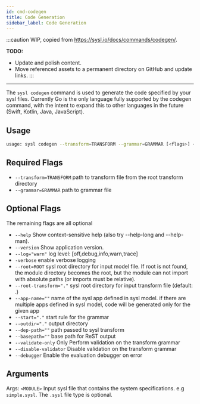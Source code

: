 ```yaml
---
id: cmd-codegen
title: Code Generation
sidebar_label: Code Generation
---
```


:::caution
WIP, copied from https://sysl.io/docs/commands/codegen/.

**TODO:**

- Update and polish content.
- Move referenced assets to a permanent directory on GitHub and update links.
  :::

---

The `sysl codegen` command is used to generate the code specified by your sysl files. Currently Go is the only language fully supported by the codegen command, with the intent to expand this to other languages in the future (Swift, Kotlin, Java, JavaScript).

## Usage

```bash
usage: sysl codegen --transform=TRANSFORM --grammar=GRAMMAR [<flags>] <MODULE>
```

## Required Flags

- `--transform=TRANSFORM` path to transform file from the root transform directory
- `--grammar=GRAMMAR` path to grammar file

## Optional Flags

The remaining flags are all optional

- `--help` Show context-sensitive help (also try --help-long and --help-man).
- `--version` Show application version.
- `--log="warn"` log level: [off,debug,info,warn,trace]
- `-verbose` enable verbose logging
- `--root=ROOT` sysl root directory for input model file. If root is not found, the module directory becomes the root, but the module can not import with absolute paths (or imports must be relative).
- `--root-transform="."` sysl root directory for input transform file (default: .)
- `--app-name=""` name of the sysl app defined in sysl model. if there are multiple apps defined in sysl model, code will be generated only for the given app
- `--start="."` start rule for the grammar
- `--outdir="."` output directory
- `--dep-path=""` path passed to sysl transform
- `--basepath=""` base path for ReST output
- `--validate-only` Only Perform validation on the transform grammar
- `--disable-validator` Disable validation on the transform grammar
- `--debugger` Enable the evaluation debugger on error

## Arguments

Args:
`<MODULE>` Input sysl file that contains the system specifications. e.g `simple.sysl`. The `.sysl` file type is optional.

